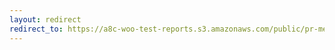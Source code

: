 ```yaml
---
layout: redirect
redirect_to: https://a8c-woo-test-reports.s3.amazonaws.com/public/pr-merge/44411/api/index.html
---
```

